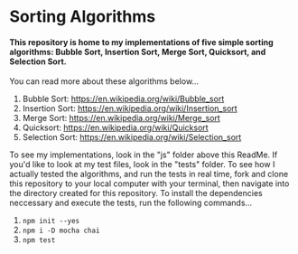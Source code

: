 # Sorting Algorithms

#### This repository is home to my implementations of five simple sorting algorithms: Bubble Sort, Insertion Sort, Merge Sort, Quicksort, and Selection Sort.

You can read more about these algorithms below...
1. Bubble Sort: https://en.wikipedia.org/wiki/Bubble_sort
2. Insertion Sort: https://en.wikipedia.org/wiki/Insertion_sort
3. Merge Sort: https://en.wikipedia.org/wiki/Merge_sort
4. Quicksort: https://en.wikipedia.org/wiki/Quicksort
5. Selection Sort: https://en.wikipedia.org/wiki/Selection_sort

To see my implementations, look in the "js" folder above this ReadMe. If you'd like to look at my test files, look in the "tests" folder. To see how I actually tested the algorithms, and run the tests in real time, fork and clone this repository to your local computer with your terminal, then navigate into the directory created for this repository.
To install the dependencies neccessary and execute the tests, run the following commands...
1. `npm init --yes`
2. `npm i -D mocha chai`
3. `npm test`